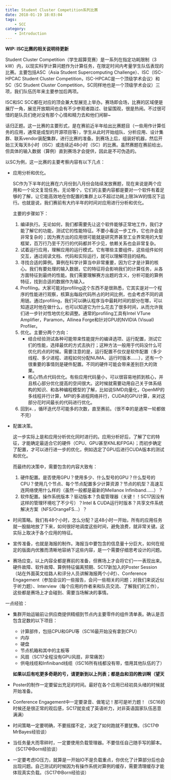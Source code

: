 ```yaml
---
title: Student Cluster Competition系列比赛
date: 2018-01-19 18:03:04
tags:
    - SCC
category:
    - Introduction
---
```


**WIP: ISC比赛的相关说明待更新**

Student Cluster Competition（学生超算竞赛）是一系列在指定功耗限制（3 kW）内，以现实科学计算问题作为计算任务，在限定时间内考量学生队伍表现的比赛。主要包括ASC（Asia Student Supercomputing Challenge）、ISC（ISC-HPCAC Student Cluster Competition，ISC-HPCAC是一个顶级学术会议）和SC（SC Student Cluster Competition，SC同样地也是一个顶级学术会议）三项，我们队伍历年来主要参加后两项。

ISC和SC SCC都在对应的顶会兼大型展览上举办。赛场即会场，比赛的区域便是展厅一角，展览开放期间也会有不少参观者路过、驻留围观，很是热闹。不过很可惜的是队员们绝对没有那个心情和精力去和他们闲聊~

话归正题。这一比赛的主要形式，是在赛前近半年给出比赛题目（一些用作计算任务的应用，通常是成型的开源项目等），学生从此时开始组队、分析应用、设计集群、联系vendor装配集群，进行比赛的准备。到赛场上后，组装好机器，然后开始三天每天8小时（ISC）或连续近48小时（SC）的比赛。虽然赛题在赛前给出，但具体的输入数据（算例）直到赛场才会提供，因此是不可伪造的。

以SC为例，这一比赛的主要考察内容有以下几点：

* 应用分析和优化。

    SC作为下半年的比赛在六月份到八月份会陆续发放赛题，现在来说是两个应用和一个论文复现任务。无论哪个，它们的主要内容都是要对一个软件有着足够的了解，让它能高效地在你配置的集群上以不超过功耗上限3kW的情况下运行。也就是说，我们赛前有大约半年的时间对应用进行分析和优化。

    主要的步骤如下：
    1. 编译执行。无论如何，我们都需要先让这个软件能够正常地工作，我们才能了解它的功能，测试它的性能特征。不要小看这一步工作，它也许会是非常复杂的；因为赛方出的应用很可能就是研究界甚至工业界常用的大型框架，百万行乃至千万行的代码都并不少见，依赖关系也会非常复杂。
    1. 试着运行应用，理解应用的运行模式。它有哪些主要组件，这些组件如何交互，通过阅读文档、代码和实际运行，就可以理解项目的结构。
    1. 寻找合适的算例。算例在科学计算当中非常重要，因为它才是计算的核心。我们有要处理的输入数据，它的特征将会影响我们的计算任务，从各方面特征到最终的性能。我们需要理解赛方出题的含义，分析可能的算例特征，找到合适的数据作为输入。
    1. Profiling。大家可能对profiling这个东西不是很熟悉，它其实是对一个程序的性能进行观察，核算出每段代码所占的时间比例，也会考虑不同的调用链。通过profiling，我们可以确认程序当中最耗时间的部分在哪，可以知道这时他在做什么，也可以知道它为什么花去了很多时间，从而允许我们进一步针对性地优化和调整。通常的profiling工具有Intel VTune Amplifier，Paramon，Allinea Forge和针对GPU的NVIDIA (Visual) Profiler。
    1. 优化。主要分两个方向：
        * 结合经验测试各种可能带来性能提升的编译选项、运行配置，测试它们的性能，选择最优的方式去执行；这种方法一般用于代码没什么可优化的点的时候。需要注意的是，运行配置不仅仅是软件配置（多少线程、多少进程、进程如何分配NUMA、运行时版本……），还有一个很重要的事情则是硬件配置。不同的硬件可能会带来差别巨大的效果。
        * 核心/热点代码优化。有些应用代码量小，可以很容易地抓到核心，并且核心部分优化提高的空间很大。这时候就需要动用自己关于体系结构的知识、和各种编程模型的了解，比如说SIMD向量化，OpenMP的多线程并行计算，MPI的多进程网络并行，CUDA的GPU计算，来对这部分花时间最长的代码进行优化。
    1. 回到`4.`，循环迭代尽可能多的次数，直至赛前。（很不幸的是通常一轮都做不完）

* 配置决策。

    这一步实际上是和应用分析优化同时进行的。应用分析好后，了解了它的特征，才能确定最适合它的硬件（CPU、GPU甚至KNL和FPGA）；而初步确定了配置，才可以进行进一步的优化，例如选定了GPU后进行CUDA版本的测试和优化。

    而最终的决策中，需要包含的内容大致有：

    1. 硬件配置。是否使用GPU？使用多少、什么型号的GPU？什么型号的CPU？使用几个节点、每个节点配置多少计算资源？节点的机型？高速互连网络使用什么样的（虽然一般都是最新的Mellanox Infiniband……）？
    2. 软件配置。操作系统版本？驱动版本？负载管理器（关键！！SC17因没有这样的管理环境吃了不少亏）？Intel & CUDA运行时版本？共享文件系统解决方案（NFS/OrangeFS…）？

* 时间策略。我们有48个小时，怎么分配？这48小时一开始，所有的应用任务就一股脑地放了下来，如何很好地调度这些时间，避免浪费，就非常关键。这实际上取决于各个应用的特征。

* 宣传准备，也就是海报的制作。海报当中要包含的信息量十分巨大，如何在规定的版面内优雅而清晰地容纳下这些内容，是一个需要仔细思考设计的问题。

* 赛场应变。以上内容全都是赛前的准备，但赛场上才会将它们一一表现出来。硬件故障、软件故障、算例特征偏离预期、SC17新加入的Poster Session（站在外面英文给路人和评分人员讲解海报两个小时）、Conference Engagement（参加会议的一些报告，会问一些相关的问题；对我们来说近似于听力题）、Interview（每个应用的作者来和队员交流、了解我们的工作），这些都是赛场上才会碰到、需要当场解决的事情。

一点经验：

* 集群开始运输前让供应商提供精细到节点内主要零件的组件清单表。确认是否包含足数的以下项目：

    * 计算部件，包括CPU和GPU等（SC16最开始没有拿到CPU）
    * 内存
    * 硬盘
    * 节点机箱和其中的主板等
    * 风扇（SC17全程没有GPU风扇，非常痛苦）
    * 供电线缆和Infiniband线缆（ISC16所有线都没有带，借用其他队伍的了）

    **如果以后有吃更多奇葩的亏，请更新到以上列表；都是血和泪的教训啊（望天**

* Poster的制作一定要留出充足的时间。最好在各个应用已经初具头绪的时候就开始准备。

* Conference Engagement中一定要录音、做笔记！那可是听力题！（SC16的时候还是很正常的观后感，SC17就变成了英语听力，对非英语国家队伍恶意满满）

* 时间策略一定要明确，不要摇摆不定，决定了如何跑就不要犹豫。（SC17中MrBayes经验谈）

* 当任务量大而零碎时，一定要使用负载管理器。不要信任自己随手写的脚本。（SC17中Born经验谈）

* 一定要考虑IO压力，就算是一开始IO不是负载重点，你优化了计算部分后也会出现问题。自己测试的时候因为有操作系统对算例的缓存，需要清理缓存才能体现真实负载。（SC17中Born经验谈）
